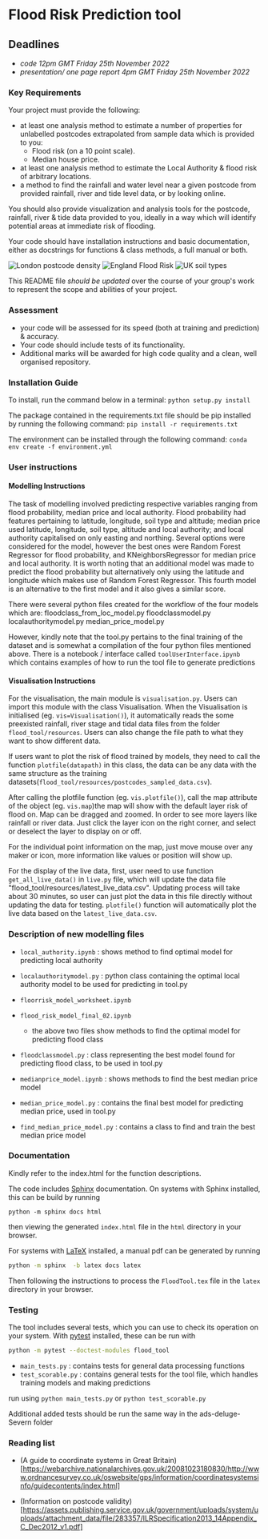 # Flood Risk Prediction tool

## Deadlines
-  *code 12pm GMT Friday 25th November 2022*
-  *presentation/ one page report 4pm GMT Friday 25th November 2022*

### Key Requirements

Your project must provide the following:

 - at least one analysis method to estimate a number of properties for unlabelled postcodes extrapolated from sample data which is provided to you:
    - Flood risk (on a 10 point scale).
    - Median house price.
 - at least one analysis method to estimate the Local Authority & flood risk of arbitrary locations. 
 - a method to find the rainfall and water level near a given postcode from provided rainfall, river and tide level data, or by looking online.

 You should also provide visualization and analysis tools for the postcode, rainfall, river & tide data provided to you, ideally in a way which will identify potential areas at immediate risk of flooding.
 
 Your code should have installation instructions and basic documentation, either as docstrings for functions & class methods, a full manual or both.

![London postcode density](images/LondonPostcodeDensity.png)
![England Flood Risk](images/EnglandFloodRisk.png)
![UK soil types](images/UKSoilTypes.png)

This README file *should be updated* over the course of your group's work to represent the scope and abilities of your project.

### Assessment

 - your code will be assessed for its speed (both at training and prediction) & accuracy.
 - Your code should include tests of its functionality.
 - Additional marks will be awarded for high code quality and a clean, well organised repository.

 ### Installation Guide

To install, run the command below in a terminal:
``python setup.py install``

The package contained in the requirements.txt file should be pip installed by running the following command:
``pip install -r requirements.txt``

The environment can be installed through the following command:
``conda env create -f environment.yml``

### User instructions

#### Modelling Instructions

The task of modelling involved predicting respective variables ranging from flood probability, median price and local authority. Flood probability had features pertaining to latitude, longitude, soil type and altitude; median price used latitude, longitude, soil type, altitude and local authority; and local authority capitalised on only easting and northing. Several options were considered for the model, however the best ones were Random Forest Regressor for flood probability, and KNeighborsRegressor for median price and local authority. It is worth noting that an additional model was made to predict the flood probability but alternatively only using the latitude and longitude which makes use of Random Forest Regressor. This fourth model is an alternative to the first model and it also gives a similar score.

There were several python files created for the workflow of the four models which are: 
floodclass_from_loc_model.py
floodclassmodel.py 
localauthoritymodel.py
median_price_model.py

However, kindly note that the tool.py pertains to the final training of the dataset and is somewhat a compilation of the four python files mentioned above. There is a notebook / interface called ```toolUserInterface.ipynb``` which contains examples of how to run the tool file to generate predictions 

#### Visualisation Instructions 

For the visualisation, the main module is ```visualisation.py```. Users can import this module with the class Visualisation. When the Visualisation is initialised (eg. ```vis=Visualisation()```), it automatically reads the some preexisted rainfall, river stage and tidal data files from the folder ```flood_tool/resources```. Users can also change the file path to what they want to show different data.

If users want to plot the risk of flood trained by models, they need to call the function ```plotfile(datapath)``` in this class, the data can be any data with the same structure as the training datasets(```flood_tool/resources/postcodes_sampled_data.csv```).

After calling the plotfile function (eg. ```vis.plotfile()```), call the map attribute of the object (eg. ```vis.map```)the map will show with the default layer risk of flood on. Map can be dragged and zoomed. In order to see more layers like rainfall or river data. Just click the layer icon on the right corner, and select or deselect the layer to display on or off.

For the individual point information on the map, just move mouse over any maker or icon, more information like values or position will show up.

For the display of the live data, first, user need to use function ```get_all_live_data()``` in ```live.py``` file, which will update the data file "flood_tool/resources/latest_live_data.csv". Updating process will take about 30 minutes, so user can just plot the data in this file directly without updating the data for testing. ```plotfile()``` function will automatically plot the live data based on the ```latest_live_data.csv```.

### Description of new modelling files
- ```local_authority.ipynb``` : shows method to find optimal model for predicting local authority
- ```localauthoritymodel.py``` : python class containing the optimal local authority model to be used for predicting in tool.py

- ```floorrisk_model_worksheet.ipynb```
- ```flood_risk_model_final_02.ipynb ```
   - the above two files show methods to find the optimal model for predicting flood class
- ```floodclassmodel.py``` : class representing the best model found for predicting flood class, to be used in tool.py

- ```medianprice_model.ipynb``` : shows methods to find the best median price model
- ```median_price_model.py``` : contains the final best model for predicting median price, used in tool.py
- ```find_median_price_model.py``` : contains a class to find and train the best median price model



### Documentation

Kindly refer to the index.html for the function descriptions. 

The code includes [Sphinx](https://www.sphinx-doc.org) documentation. On systems with Sphinx installed, this can be build by running

```
python -m sphinx docs html
```

then viewing the generated `index.html` file in the `html` directory in your browser.

For systems with [LaTeX](https://www.latex-project.org/get/) installed, a manual pdf can be generated by running

```bash
python -m sphinx  -b latex docs latex
```

Then following the instructions to process the `FloodTool.tex` file in the `latex` directory in your browser.

### Testing

The tool includes several tests, which you can use to check its operation on your system. With [pytest](https://doc.pytest.org/en/latest) installed, these can be run with

```bash
python -m pytest --doctest-modules flood_tool
```

- ```main_tests.py``` : contains tests for general data processing functions
- ```test_scorable.py``` : contains general tests for the tool file, which handles training models and making predictions

run using ```python main_tests.py``` or ```python test_scorable.py```

Additional added tests should be run the same way in the ads-deluge-Severn folder


### Reading list

 - (A guide to coordinate systems in Great Britain)[https://webarchive.nationalarchives.gov.uk/20081023180830/http://www.ordnancesurvey.co.uk/oswebsite/gps/information/coordinatesystemsinfo/guidecontents/index.html]

 - (Information on postcode validity)[https://assets.publishing.service.gov.uk/government/uploads/system/uploads/attachment_data/file/283357/ILRSpecification2013_14Appendix_C_Dec2012_v1.pdf]
